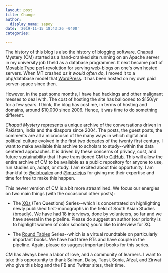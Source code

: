 ```yaml
---
layout: post
title: Change
author:
  display_name: sepoy
date: '2019-11-15 18:43:26 -0400'
categories:

---
```


The history of this blog is also the history of blogging software. Chapati Mystery (CM) started as a hand-cranked site running on an Apache server in my university job I held as a database programmer. It next became part of [Movable Type](https://en.wikipedia.org/wiki/Movable_Type) perl-revolution for serving web-blogs on one's own hosted servers. When MT crashed *as it would often do*, I moved it to a php/database model that [WordPress](https://en.wikipedia.org/wiki/WordPress). It has been hosted on my own paid server-space since then.

However, in the past some months, I have had hackings and other malignant messes to deal with. The cost of hosting the site has ballooned to $150/yr for a few years. I think, the blog has cost me, in terms of hosting and domains, around $10,000 since 2006. Hence, it was time to do something different.

*Chapati Mystery* represents a unique archive of the conversations driven in Pakistan, India and the diaspora since 2004. The posts, the guest posts, the comments are all a microcosm of the many ways in which digital and political culture evolved in the first two decades of the twenty first century. I want to make available this archive to scholars to study--within the data centered approaches. It is driven by these concerns of privacy, cost, and future sustainability that I have transitioned CM to [GitHub](http://github.com/mananahmed/chapatimystery). This will allow the entire archive of CM to be available as a public repository for anyone to use, run studies on, adapt, or study. I am excited about this opportunity. I am thankful to [@elotroalex](http://github.com/elotroalex) and [@muziejus](http://github.com/muziejus) for giving me their expertise and time for free to make this happen.

This newer version of CM is a bit more streamlined. We focus our energies on two main things (with the occasional other posts):

* The [XQs](https://www.chapatimystery.com/posts/xqs.html) (Ten Questions) Series--which is concentrated on highlighting newly published first-monographs in the field of South Asian Studies (broadly). We have had 18 interviews, done by volunteers, so far and we have several in the pipeline. Please do suggest an author (our priority is to highlight women of color scholars) you'd like to interview for XQ.

* The [Round Tables](https://www.chapatimystery.com/posts/rts.html) Series--which is a virtual roundtable on particularly important books. We have had three RTs and have couple in the pipeline. Again, please do suggest important books for this series.

CM has always been a labor of love, and a community of learners. I want to take this opportunity to thank Salman, Daisy, Tapsi, Sonia, Afzal, and Zirwat who give this blog and the FB and Twitter sites, their time.
